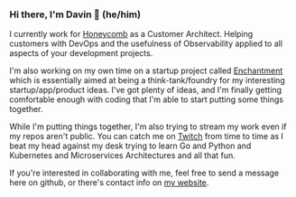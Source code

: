 ### Hi there, I'm Davin 👋  (he/him)

I currently work for [Honeycomb](https://honeycomb.io) as a Customer Architect.  Helping customers with DevOps and the usefulness of Observability applied to all aspects of your development projects.

I'm also working on my own time on a startup project called [Enchantment](https://enchantment.io) which is essentially aimed at being a think-tank/foundry for my interesting startup/app/product ideas.  I've got plenty of ideas, and I'm finally getting comfortable enough with coding that I'm able to start putting some things together.  

While I'm putting things together, I'm also trying to stream my work even if my repos aren't public. You can catch me on [Twitch](https://twitch.tv/tdarwin) from time to time as I beat my head against my desk trying to learn Go and Python and Kubernetes and Microservices Architectures and all that fun.

If you're interested in collaborating with me, feel free to send a message here on github, or there's contact info on [my website](https://davintaddeo.com).
